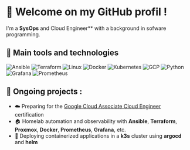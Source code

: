 <!---
Guigui0812/Guigui0812 is a ✨ special ✨ repository because its `README.md` (this file) appears on your GitHub profile.
You can click the Preview link to take a look at your changes.
--->

# 👋 Welcome on my GitHub profil !

I'm a **SysOps** and Cloud Engineer** with a background in sofware programming. 

## 🔧 Main tools and technologies

![Ansible](https://img.shields.io/badge/Ansible-EE0000?style=flat&logo=ansible&logoColor=white)
![Terraform](https://img.shields.io/badge/Terraform-623CE4?style=flat&logo=terraform&logoColor=white)
![Linux](https://img.shields.io/badge/Linux-FCC624?style=flat&logo=linux&logoColor=black)
![Docker](https://img.shields.io/badge/Docker-2496ED?style=flat&logo=docker&logoColor=white)
![Kubernetes](https://img.shields.io/badge/Kubernetes-326CE5?style=flat&logo=kubernetes&logoColor=white)
![GCP](https://img.shields.io/badge/Google%20Cloud-4285F4?style=flat&logo=google-cloud&logoColor=white)
![Python](https://img.shields.io/badge/Python-3776AB?style=flat&logo=python&logoColor=white)
![Grafana](https://img.shields.io/badge/Grafana-F46800?style=flat&logo=grafana&logoColor=white)
![Prometheus](https://img.shields.io/badge/Prometheus-E6522C?style=flat&logo=prometheus&logoColor=white)


## 🚀 Ongoing projects :
- ☁️ Preparing for the [Google Cloud Associate Cloud Engineer](https://cloud.google.com/learn/certification/cloud-engineer) certification
- 🏠 Homelab automation and observability with **Ansible**, **Terraform**, **Proxmox**, **Docker**, **Prometheus**, **Grafana**, etc.
- 🐋 Deploying containerized applications in a **k3s** cluster using **argocd** and **helm**
